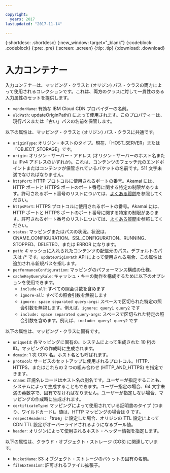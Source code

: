 ```yaml
---

copyright:
  years: 2017
lastupdated: "2017-11-14"

---
```


{:shortdesc: .shortdesc}
{:new_window: target="_blank"}
{:codeblock: .codeblock}
{:pre: .pre}
{:screen: .screen}
{:tip: .tip}
{:download: .download}

# 入力コンテナー
入力コンテナーは、マッピング・クラスと (オリジン) パス・クラスの両方によって使用されるコレクションです。これは、両方のクラスに対して一貫性のある入力属性のセットを提供します。

* `vendorName`: 有効な IBM Cloud CDN プロバイダーの名前。
* `oldPath`: updateOriginPath() によって使用されます。このプロパティーは、現行パスまたは「古い」パスの名前を保管します。

以下の属性は、マッピング・クラスと (オリジン) パス・クラスに共通です。
* `originType`: オリジン・ホストのタイプ。現在、「HOST_SERVER」または「OBJECT_STORAGE」です。
* `origin`: オリジン・サーバー・アドレス (オリジン・サーバーのホスト名または IPv4 アドレスのいずれか)。これは、コンテンツのフェッチ元のエンドポイントまたはコンテンツが保管されているバケットの名前です。511 文字未満でなければなりません。
* `httpPort`: HTTP プロトコルに使用されるポートの番号。Akamai には、HTTP ポートと HTTPS ポートのポート番号に関する特定の制限があります。許可されるポート番号のリストについては、[よくある質問](faq.html#are-there-any-restrictions-on-what-http-and-https-port-numbers-are-allowed-for-akamai-)を参照してください。
* `httpsPort`: HTTPS プロトコルに使用されるポートの番号。Akamai には、HTTP ポートと HTTPS ポートのポート番号に関する特定の制限があります。許可されるポート番号のリストについては、[よくある質問](faq.html#are-there-any-restrictions-on-what-http-and-https-port-numbers-are-allowed-for-akamai-)を参照してください。
* `status`: マッピングまたはパスの状況。状況は、CNAME_CONFIGURATION、SSL_CONFIGURATION、RUNNING、STOPPED、DELETED、または ERROR になります。
* `path`: キャッシュに入れられたコンテンツの配信元のパス。デフォルトのパスは /\* です。`updateOriginPath` API によって使用される場合、この属性は追加される新規パスを指します。
* `performanceConfiguration`: マッピングのパフォーマンス構成の仕様。
* `cacheKeyQueryRule`: キャッシュ・キーの動作を構成するために以下のオプションを使用できます。
  * `include-all`: すべての照会引数を含めます
  * `ignore-all`: すべての照会引数を無視します
  * `ignore: space separated query-args`: スペースで区切られた特定の照会引数を無視します。例えば、`ignore: query1 query2` です
  * `include: space separated query-args`: スペースで区切られた特定の照会引数を含めます。例えば、`include: query1 query2` です

以下の属性は、マッピング・クラスに固有です。

* `uniqueId`: 各マッピングに固有の、システムによって生成された 10 桁の ID。マッピングの作成時に生成されます。
* `domain`: 1 次 CDN 名。ホスト名とも呼ばれます。
* `protocol`: サービスのセットアップに使用されるプロトコル。HTTP、HTTPS、またはこれらの 2 つの組み合わせ (HTTP_AND_HTTPS) を指定できます。
* `cname`: 正規名レコードはホスト名の別名です。ユーザーが指定することも、システムによって生成することもできます。ユーザー指定の場合、64 文字未満の英数字で、固有でなければなりません。ユーザーが指定しない場合、マッピングの作成時に生成されます。
* `certificateType`: マッピングによって使用されている証明書のタイプ (つまり、ワイルドカード)。値は、HTTP マッピングの場合は 0 です。
* `respectHeaders`: 「true」に設定した場合、オリジンの TTL 設定によって CDN TTL 設定がオーバーライドされるようになるブール値。
* `header`: オリジンによって使用されるホスト・ヘッダー情報を指定します。

以下の属性は、クラウド・オブジェクト・ストレージ (COS) に関連しています。  
* `bucketName`: S3 オブジェクト・ストレージのバケットの固有の名前。  
* `fileExtension`: 許可されるファイル拡張子。

